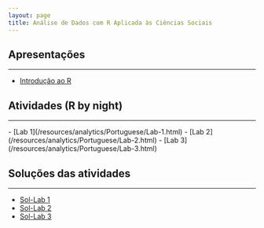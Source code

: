 ```yaml
---
layout: page
title: Análise de Dados com R Aplicada às Ciências Sociais
---
```


## Apresentações
<hr class="margin" />

- [Introdução ao R](/resources/analytics/Portuguese/R--aula-01.html)


## Atividades (R by night)
<hr class="margin" />
- [Lab 1](/resources/analytics/Portuguese/Lab-1.html)
- [Lab 2](/resources/analytics/Portuguese/Lab-2.html)
- [Lab 3](/resources/analytics/Portuguese/Lab-3.html)

## Soluções das atividades
<hr class="margin" />

- [Sol-Lab 1](/resources/analytics/Portuguese/Lab-1-Solução.html)
- [Sol-Lab 2](/resources/analytics/Portuguese/Lab-2-Solução.html)
- [Sol-Lab 3](/resources/analytics/Portuguese/Lab-3-Solução.html)